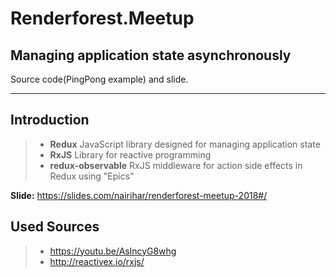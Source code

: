 # Renderforest.Meetup
## Managing application state asynchronously
Source code(PingPong example) and slide.

----------
## Introduction

> - **Redux** JavaScript library designed for managing application state
> - **RxJS** Library for reactive programming
> - **redux-observable** RxJS middleware for action side effects in Redux using "Epics"

**Slide:** https://slides.com/nairihar/renderforest-meetup-2018#/

## Used Sources

> - https://youtu.be/AslncyG8whg
> - http://reactivex.io/rxjs/
